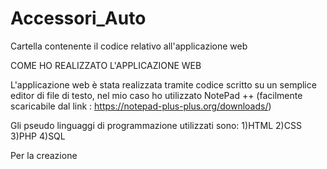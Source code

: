 # Accessori_Auto
Cartella contenente il codice relativo all'applicazione web

COME HO REALIZZATO L'APPLICAZIONE WEB

L'applicazione web è stata realizzata tramite codice scritto su un semplice editor di file di testo, nel mio caso ho utilizzato
NotePad ++  (facilmente scaricabile dal link : https://notepad-plus-plus.org/downloads/)

Gli pseudo linguaggi di programmazione utilizzati sono:
1)HTML
2)CSS
3)PHP
4)SQL

Per la creazione 
